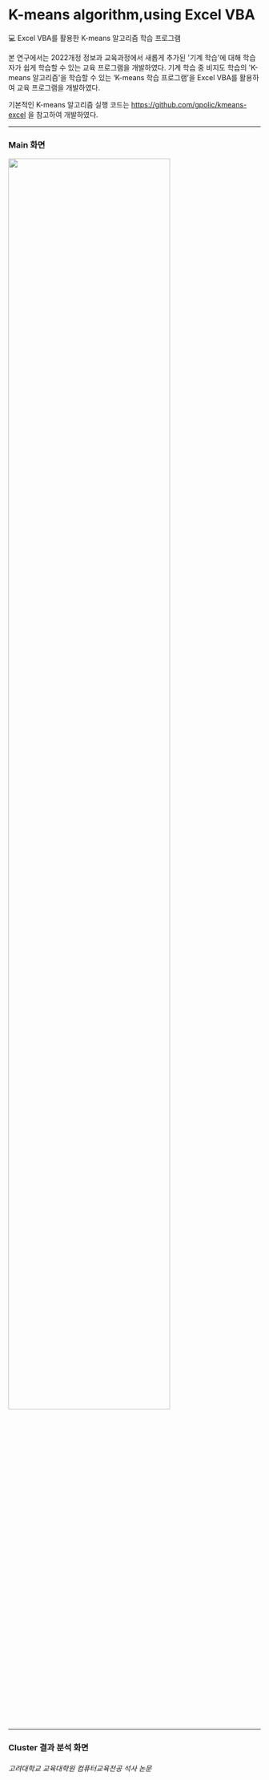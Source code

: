 # K-means algorithm,using Excel VBA

💻 Excel VBA를 활용한 K-means 알고리즘 학습 프로그램

본 연구에서는 2022개정 정보과 교육과정에서 새롭게 추가된 '기계 학습'에 대해 학습자가 쉽게 학습할 수 있는 교육 프로그램을 개발하였다. 기계 학습 중 비지도 학습의 'K-means 알고리즘'을 학습할 수 있는 ‘K-means 학습 프로그램’을 Excel VBA를 활용하여 교육 프로그램을 개발하였다.

기본적인 K-means 알고리즘 실행 코드는 https://github.com/gpolic/kmeans-excel 을 참고하여 개발하였다.

---
### Main 화면

<img width = "80%" src="https://github.com/JeonSeYeon/K-means-algorithm-using-Excel-VBA/assets/45065827/e2c8d423-6bd2-4486-a56a-7b957b32fdd9">

---
### Cluster 결과 분석 화면



###### 고려대학교 교육대학원 컴퓨터교육전공 석사 논문
